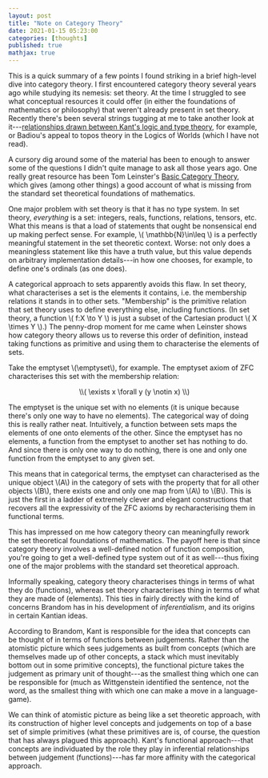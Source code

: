 ```yaml
---
layout: post
title: "Note on Category Theory"
date: 2021-01-15 05:23:00
categories: [thoughts]
published: true
mathjax: true
---
```


This is a quick summary of a few points I found striking in a brief high-level dive into category theory. I first encountered category theory several years ago while studying its nemesis: set theory. At the time I struggled to see what conceptual resources it could offer (in either the foundations of mathematics or philosophy) that weren't already present in set theory. Recently there's been several strings tugging at me to take another look at it---[relationships drawn between Kant's logic and type theory]({{site.baseurl}}/assets/pdf/lof-synthetic-a-priori.pdf), for example, or Badiou's appeal to topos theory in the Logics of Worlds (which I have not read).

A cursory dig around some of the material has been to enough to answer some of the questions I didn't quite manage to ask all those years ago. One really great resource has been Tom Leinster's [Basic Category Theory](https://arxiv.org/pdf/1612.09375.pdf), which gives (among other things) a good account of what is missing from the standard set theoretical foundations of mathematics.

One major problem with set theory is that it has no type system. In set theory, _everything_ is a set: integers, reals, functions, relations, tensors, etc. What this means is that a load of statements that ought be nonsensical end up making perfect sense. For example, \\( \mathbb{N}\in\leq \\) is a perfectly meaningful statement in the set theoretic context. Worse: not only does a meaningless statement like this have a truth value, but this value depends on arbitrary implementation details---in how one chooses, for example, to define one's ordinals (as one does).

A categorical approach to sets apparently avoids this flaw. In set theory, what characterises a set is the elements it contains, i.e. the membership relations it stands in to other sets. "Membership" is the primitive relation that set theory uses to define everything else, including functions. (In set theory, a function \\( f:X \to Y \\) is just a subset of the Cartesian product \\( X \times Y \\).) The penny-drop moment for me came when Leinster shows how category theory allows us to reverse this order of definition, instead taking functions as primitive and using them to characterise the elements of sets.

Take the emptyset \\(\emptyset\\), for example. The emptyset axiom of ZFC characterises this set with the membership relation:

<p align="center" markdown="1"> \\( \exists x \forall y (y \notin x) \\)</p>

The emptyset is the unique set with no elements (it is unique because there's only one way to have no elements). The categorical way of doing this is really rather neat. Intuitively, a function between sets maps the elements of one onto elements of the other. Since the emptyset has no elements, a function from the emptyset to another set has nothing to do. And since there is only one way to do nothing, there is one and only one function from the emptyset to any given set.

This means that in categorical terms, the emptyset can characterised as the unique object \\(A\\) in the category of sets with the property that for all other objects \\(B\\), there exists one and only one map from \\(A\\) to \\(B\\). This is just the first in a ladder of extremely clever and elegant constructions that recovers all the expressivity of the ZFC axioms by recharacterising them in functional terms.

This has impressed on me how category theory can meaningfully rework the set theoretical foundations of mathematics. The payoff here is that since category theory involves a well-defined notion of function composition, you're going to get a well-defined type system out of it as well---thus fixing one of the major problems with the standard set theoretical approach.

Informally speaking, category theory characterises things in terms of what they do (functions), whereas set theory characterises thing in terms of what they are made of (elements). This ties in fairly directly with the kind of concerns Brandom has in his development of _inferentialism_, and its origins in certain Kantian ideas.

According to Brandom, Kant is responsible for the idea that concepts can be thought of in terms of functions between judgements. Rather than the atomistic picture which sees judgements as built from concepts (which are themselves made up of other concepts, a stack which must inevitably bottom out in some primitive concepts), the functional picture takes the judgement as primary unit of thought---as the smallest thing which one can be responsible for (much as Wittgenstein identified the sentence, not the word, as the smallest thing with which one can make a move in a language-game).

We can think of atomistic picture as being like a set theoretic approach, with its construction of higher level concepts and judgements on top of a base set of simple primitives (what these primitives are is, of course, the question that has always plagued this approach). Kant's functional approach---that concepts are individuated by the role they play in inferential relationships between judgement (functions)---has far more affinity with the categorical approach.
